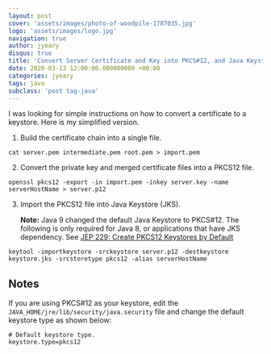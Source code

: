 ```yaml
---
layout: post
cover: 'assets/images/photo-of-woodpile-1787035.jpg'
logo: 'assets/images/logo.jpg'
navigation: true
author: jyeary
disqus: true
title: 'Convert Server Certificate and Key into PKCS#12, and Java Keystore (JKS)'
date: 2020-03-13 12:00:00.000000000 +00:00
categories: jyeary
tags: java
subclass: 'post tag-java'
---
```


I was looking for simple instructions on how to convert a certificate to a keystore. Here is my simplified version.

1. Build the certificate chain into a single file.
```shell
cat server.pem intermediate.pem root.pem > import.pem
```
2. Convert the private key and merged certificate files into a PKCS12 file.
```shell
openssl pkcs12 -export -in import.pem -inkey server.key -name serverHostName > server.p12
```
3. Import the PKCS12 file into Java Keystore (JKS).

    **Note:** Java 9 changed the default Java Keystore to PKCS#12. The following is only required for Java 8, or applications that have JKS dependency. See [JEP 229: Create PKCS12 Keystores by Default](http://openjdk.java.net/jeps/229)

```shell
keytool -importkeystore -srckeystore server.p12 -destkeystore keystore.jks -srcstoretype pkcs12 -alias serverHostName 
```

## Notes

If you are using PKCS#12 as your keystore, edit the `JAVA_HOME/jre/lib/security/java.security` file and change the default keystore type as shown below:

```
# Default keystore type.
keystore.type=pkcs12
```